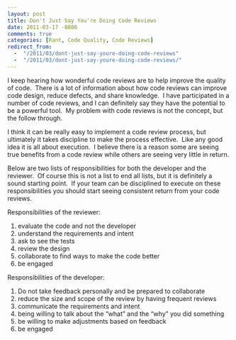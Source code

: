 ```yaml
---
layout: post
title: Don't Just Say You're Doing Code Reviews
date: 2011-03-17 -0800
comments: true
categories: [Rant, Code Quality, Code Reviews]
redirect_from:
  -  "/2011/03/dont-just-say-youre-doing-code-reviews"
  -  "/2011/03/dont-just-say-youre-doing-code-reviews/"
---
```


I keep hearing how wonderful code reviews are to help improve the quality of code.  There is a lot of information about how code reviews can improve code design, reduce defects, and share knowledge.  I have participated in a number of code reviews, and I can definitely say they have the potential to be a powerful tool.  My problem with code reviews is not the concept, but the follow through.

I think it can be really easy to implement a code review process, but ultimately it takes discipline to make the process effective.  Like any good idea it is all about execution.  I believe there is a reason some are seeing true benefits from a code review while others are seeing very little in return.

Below are two lists of responsibilities for both the developer and the reviewer.  Of course this is not a list to end all lists, but it is definitely a sound starting point.  If your team can be disciplined to execute on these responsibilities you should start seeing consistent return from your code reviews.

Responsibilities of the reviewer:
<ol>
	<li>evaluate the code and not the developer</li>
	<li>understand the requirements and intent</li>
	<li>ask to see the tests</li>
	<li>review the design</li>
	<li>collaborate to find ways to make the code better</li>
	<li>be engaged</li>
</ol>
Responsibilities of the developer:
<ol>
	<li>Do not take feedback personally and be prepared to collaborate</li>
	<li>reduce the size and scope of the review by having frequent reviews</li>
	<li>communicate the requirements and intent</li>
	<li>being willing to talk about the “what” and the “why” you did something</li>
	<li>be willing to make adjustments based on feedback</li>
	<li>be engaged</li>
</ol>
